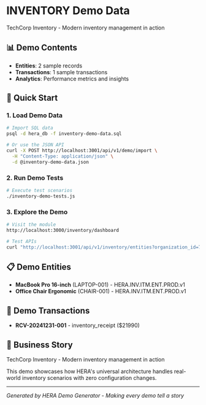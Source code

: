 # INVENTORY Demo Data

TechCorp Inventory - Modern inventory management in action

## 📊 Demo Contents

- **Entities**: 2 sample records
- **Transactions**: 1 sample transactions  
- **Analytics**: Performance metrics and insights

## 🚀 Quick Start

### 1. Load Demo Data
```bash
# Import SQL data
psql -d hera_db -f inventory-demo-data.sql

# Or use the JSON API
curl -X POST http://localhost:3001/api/v1/demo/import \
  -H "Content-Type: application/json" \
  -d @inventory-demo-data.json
```

### 2. Run Demo Tests
```bash
# Execute test scenarios
./inventory-demo-tests.js
```

### 3. Explore the Demo
```bash
# Visit the module
http://localhost:3000/inventory/dashboard

# Test APIs
curl "http://localhost:3001/api/v1/inventory/entities?organization_id=719dfed1-09b4-4ca8-bfda-f682460de945"
```

## 📋 Demo Entities

- **MacBook Pro 16-inch** (LAPTOP-001) - HERA.INV.ITM.ENT.PROD.v1
- **Office Chair Ergonomic** (CHAIR-001) - HERA.INV.ITM.ENT.PROD.v1

## 💼 Demo Transactions

- **RCV-20241231-001** - inventory_receipt ($21990)

## 🎯 Business Story

TechCorp Inventory - Modern inventory management in action

This demo showcases how HERA's universal architecture handles real-world inventory scenarios with zero configuration changes.

---

*Generated by HERA Demo Generator - Making every demo tell a story*
